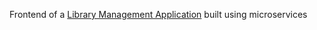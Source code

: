 Frontend of a [Library Management Application](https://github.com/DiaconuAna/SOA-App) built using microservices
